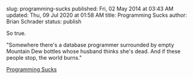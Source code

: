 slug: programming-sucks
published: Fri, 02 May 2014 at 03:43 AM
updated: Thu, 09 Jul 2020 at 01:58 AM
title: Programming Sucks 
author: Brian Schrader
status: publish

So true.

<div class="link">"Somewhere there's a database programmer surrounded by empty Mountain Dew bottles whose husband thinks she's dead. And if these people stop, the world burns."</div>

[Programming Sucks](http://stilldrinking.org/programming-sucks)